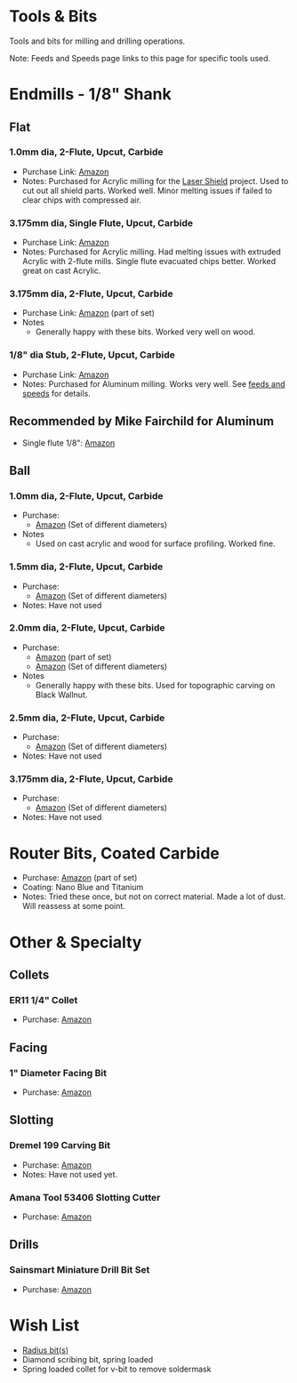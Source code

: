 # Tools & Bits
Tools and bits for milling and drilling operations.

Note: Feeds and Speeds page links to this page for specific tools used.

# Endmills - 1/8" Shank
## Flat
### 1.0mm dia, 2-Flute, Upcut, Carbide
* Purchase Link: [Amazon](https://www.amazon.com/gp/product/B07KFVCHTT/)
* Notes: Purchased for Acrylic milling for the [Laser Shield](https://github.com/doug-harriman/Laser-Shield) project.  Used to cut out all shield parts.  Worked well.  Minor melting issues if failed to clear chips with compressed air.

### 3.175mm dia, Single Flute, Upcut, Carbide
* Purchase Link: [Amazon](https://www.amazon.com/gp/product/B07P84YFS9/)
* Notes: Purchased for Acrylic milling.  Had melting issues with extruded Acrylic with 2-flute mills.  Single flute evacuated chips better.  Worked great on cast Acrylic.

### 3.175mm dia, 2-Flute, Upcut, Carbide
* Purchase Link: [Amazon](https://www.amazon.com/gp/product/B07W5N72D4) (part of set)
* Notes
  * Generally happy with these bits.  Worked very well on wood.

### 1/8" dia Stub, 2-Flute, Upcut, Carbide
* Purchase Link: [Amazon](https://www.amazon.com/gp/product/B00OULOEY8)
* Notes: Purchased for Aluminum milling.  Works very well.  See [feeds and speeds](feeds-n-speeds.md) for details. 

## Recommended by Mike Fairchild for Aluminum

* Single flute 1/8": [Amazon](https://www.amazon.com/Amana-Tool-HSS1620-Aluminum-Cutting/dp/B071X6L2WS?th=1)

 
## Ball
### 1.0mm dia, 2-Flute, Upcut, Carbide
* Purchase:
  * [Amazon](https://www.amazon.com/gp/product/B07G4BSBH7) (Set of different diameters)
* Notes
  * Used on cast acrylic and wood for surface profiling. Worked fine. 

### 1.5mm dia, 2-Flute, Upcut, Carbide
* Purchase:
  * [Amazon](https://www.amazon.com/gp/product/B07G4BSBH7) (Set of different diameters)
* Notes: Have not used

### 2.0mm dia, 2-Flute, Upcut, Carbide
* Purchase:
  * [Amazon](https://www.amazon.com/gp/product/B07W5N72D4) (part of set)
  * [Amazon](https://www.amazon.com/gp/product/B07G4BSBH7) (Set of different diameters)
* Notes
  * Generally happy with these bits.  Used for topographic carving on Black Wallnut. 

### 2.5mm dia, 2-Flute, Upcut, Carbide
* Purchase:
  * [Amazon](https://www.amazon.com/gp/product/B07G4BSBH7) (Set of different diameters)
* Notes: Have not used

### 3.175mm dia, 2-Flute, Upcut, Carbide
* Purchase:
  * [Amazon](https://www.amazon.com/gp/product/B07G4BSBH7) (Set of different diameters)
* Notes: Have not used

# Router Bits, Coated Carbide
* Purchase: [Amazon](https://www.amazon.com/gp/product/B07W5N72D4) (part of set)
* Coating: Nano Blue and Titanium
* Notes: Tried these once, but not on correct material.  Made a lot of dust.  Will reassess at some point.

# Other & Specialty
## Collets
### ER11 1/4" Collet
* Purchase: [Amazon](https://www.amazon.com/gp/product/B07GNLNF92)

## Facing
### 1" Diameter Facing Bit
* Purchase: [Amazon](https://www.amazon.com/dp/B083TKK3VC/)

## Slotting
### Dremel 199 Carving Bit
* Purchase: [Amazon](https://www.amazon.com/gp/product/B00004UDGP/)
* Notes: Have not used yet.

### Amana Tool 53406 Slotting Cutter
* Purchase: [Amazon](https://www.toolstoday.com/v-6137-53406.html)

## Drills
### Sainsmart Miniature Drill Bit Set
* Purchase: [Amazon](https://www.amazon.com/gp/product/B08M5PLF48)

# Wish List
* [Radius bit(s)](https://www.amazon.com/gp/product/B07QFHQYP7)
* Diamond scribing bit, spring loaded
* Spring loaded collet for v-bit to remove soldermask
